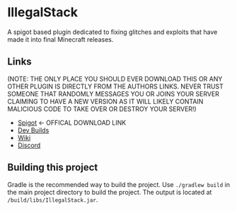 # IllegalStack
A spigot based plugin dedicated to fixing glitches and exploits that have made it into final Minecraft releases.

## Links
(NOTE: THE ONLY PLACE YOU SHOULD EVER DOWNLOAD THIS OR ANY OTHER PLUGIN IS DIRECTLY FROM THE AUTHORS LINKS.  NEVER TRUST SOMEONE THAT RANDOMLY MESSAGES YOU OR JOINS YOUR SERVER CLAIMING TO HAVE A NEW VERSION AS IT WILL LIKELY CONTAIN MALICIOUS CODE TO TAKE OVER OR DESTROY YOUR SERVER!)
- [Spigot](https://www.spigotmc.org/resources/dupe-fixes-illegal-stack-remover.44411/) <- OFFICAL DOWNLOAD LINK
- [Dev Builds](https://ci.athion.net/job/IllegalStack/)
- [Wiki](https://github.com/dniym/IllegalStack/wiki/FAQ)
- [Discord](https://discord.gg/Gsx4QaT)

## Building this project

Gradle is the recommended way to build the project. Use `./gradlew build` in the main project directory to build the project.
The output is located at `/build/libs/IllegalStack.jar`.
